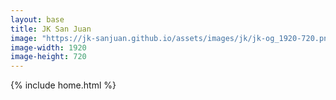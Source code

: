 ```yaml
---
layout: base
title: JK San Juan
image: "https://jk-sanjuan.github.io/assets/images/jk/jk-og_1920-720.png"
image-width: 1920
image-height: 720
---
```

{% include home.html %}